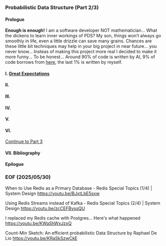 ### Probabilistic Data Structure (Part 2/3)

#### Prologue
**Enough is enough!** I am a software developer NOT mathematician... What the dickens to learn inner workings of PDS? My son, things won’t always go smoothly in life, even a little drizzle can save many grains. Chances are these little bit techniques may help in your big project in near future... you never know... Insteas of making this project more real I decided to make it more funny... To be honest... Around 90% of code is written by AI, 9% of code borrows  from [here](https://github.com/redis-developer/finding-bigfoot-with-semantic-search), the last 1% is written by myself. 


#### I. [Great Expectations](https://youtu.be/QN6hchvzwjA)

#### II. 

#### III. 

#### IV. 

#### V.

#### VI.

[Continue to Part 3](README.3.md)

#### VII. Bibliography 

#### Epilogue

### EOF (2025/05/30)

When to Use Redis as a Primary Database - Redis Special Topics (1/4) | System Design
https://youtu.be/BJxtLbE5sxw

Using Redis Streams instead of Kafka - Redis Special Topics (2/4) | System Design
https://youtu.be/zcCEFByssQU

I replaced my Redis cache with Postgres... Here's what happened
https://youtu.be/KWaShWxJzxQ

Count-Min Sketch: An efficient probabilistic Data Structure by Raphael De Lio
https://youtu.be/KRaSkSzwCkE
